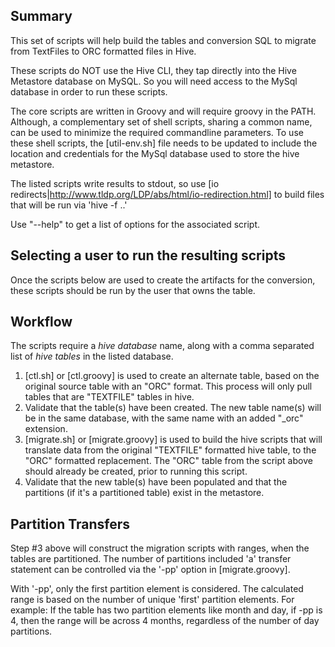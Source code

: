 ## Summary

This set of scripts will help build the tables and conversion SQL to migrate from TextFiles to ORC formatted files in Hive.

These scripts do NOT use the Hive CLI, they tap directly into the Hive Metastore database on MySQL.  So you will need access to the MySql database in order to run these scripts.

The core scripts are written in Groovy and will require groovy in the PATH.  Although, a complementary set of shell scripts, sharing a common name, can be used to minimize the required commandline parameters.  To use these shell scripts, the [util-env.sh] file needs to be updated to include the location and credentials for the MySql database used to store the hive metastore.

The listed scripts write results to stdout, so use [io redirects|http://www.tldp.org/LDP/abs/html/io-redirection.html] to build files that will be run via 'hive -f ..'

Use "--help" to get a list of options for the associated script.

## Selecting a user to run the resulting scripts

Once the scripts below are used to create the artifacts for the conversion, these scripts should be run by the user that owns the table.

## Workflow

The scripts require a _hive database_ name, along with a comma separated list of _hive tables_ in the listed database.

1. [ctl.sh] or [ctl.groovy] is used to create an alternate table, based on the original source table with an "ORC" format.  This process will only pull tables that are "TEXTFILE" tables in hive.
2. Validate that the table(s) have been created.  The new table name(s) will be in the same database, with the same name with an added "_orc" extension.
3. [migrate.sh] or [migrate.groovy] is used to build the hive scripts that will translate data from the original "TEXTFILE" formatted hive table, to the "ORC" formatted replacement.  The "ORC" table from the script above should already be created, prior to running this script.
4. Validate that the new table(s) have been populated and that the partitions (if it's a partitioned table) exist in the metastore. 

## Partition Transfers

Step #3 above will construct the migration scripts with ranges, when the tables are partitioned.  The number of partitions included 'a' transfer statement can be controlled via the '-pp' option in [migrate.groovy].

With '-pp', only the first partition element is considered.  The calculated range is based on the number of unique 'first' partition elements.  For example: If the table has two partition elements like month and day, if -pp is 4, then the range will be across 4 months, regardless of the number of day partitions. 
